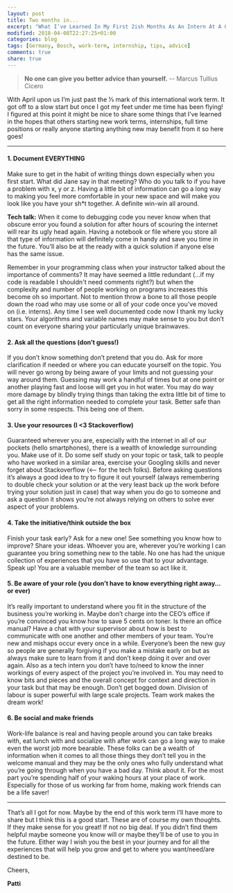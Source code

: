 ```yaml
---
layout: post
title: Two months in...
excerpt: "What I’ve Learned In My First 2ish Months As An Intern At A Giant Tech Company..."
modified: 2018-04-08T22:27:25+01:00
categories: blog
tags: [Germany, Bosch, work-term, internship, tips, advice]
comments: true
share: true
---
```


> <strong>No one can give you better advice than yourself.</strong> -- Marcus Tullius Cicero

With April upon us I’m just past the ⅓ mark of this international work term. It got off to a slow start but once I got my feet under me time has been flying! I figured at this point it might be nice to share some things that I’ve learned in the hopes that others starting new work terms, internships, full time positions or really anyone starting anything new may benefit from it so here goes!

---

#### 1. Document EVERYTHING

Make sure to get in the habit of writing things down especially when you first start. What did Jane say in that meeting? Who do you talk to if you have a problem with x, y or z. Having a little bit of information can go a long way to making you feel more comfortable in your new space and will make you look like you have your sh*t together. A definite win-win all around.

<strong>Tech talk:</strong>
When it come to debugging code you never know when that obscure error you found a solution for after hours of scouring the internet will rear its ugly head again. Having a notebook or file where you store all that type of information will definitely come in handy and save you time in the future. You’ll also be at the ready with a quick solution if anyone else has the same issue.

Remember in your programming class when your instructor talked about the importance of comments? It may have seemed a little redundant (...if my code is readable I shouldn't need comments right?) but when the complexity and number of people working on programs increases this become oh so important. Not to mention throw a bone to all those people down the road who may use some or all of your code once you’ve moved on (i.e. interns). Any time I see well documented code now I thank my lucky stars. Your algorithms and variable names may make sense to you but don’t count on everyone sharing your particularly unique brainwaves.

#### 2. Ask all the questions (don’t guess!)

If you don’t know something don’t pretend that you do. Ask for more clarification if needed or where you can educate yourself on the topic. You will never go wrong by being aware of your limits and not guessing your way around them. Guessing may work a handful of times but at one point or another playing fast and loose will get you in hot water. You may do way more damage by blindly trying things than taking the extra little bit of time to get all the right information needed to complete your task. Better safe than sorry in some respects. This being one of them.

#### 3. Use your resources (I <3 Stackoverflow)

Guaranteed wherever you are, especially with the internet in all of our pockets (hello smartphones), there is a wealth of knowledge surrounding you. Make use of it. Do some self study on your topic or task, talk to people who have worked in a similar area, exercise your Googling skills and never forget about Stackoverflow (<-- for the tech folks). Before asking questions it’s always a good idea to try to figure it out yourself (always remembering to double check your solution or at the very least back up the work before trying your solution just in case) that way when you do go to someone and ask a question it shows you’re not always relying on others to solve ever aspect of your problems.

#### 4. Take the initiative/think outside the box

Finish your task early? Ask for a new one! See something you know how to improve? Share your ideas. Whoever you are, wherever you’re working I can guarantee you bring something new to the table. No one has had the unique collection of experiences that you have so use that to your advantage. Speak up! You are a valuable member of the team so act like it.

#### 5. Be aware of your role (you don’t have to know everything right away… or ever)

It’s really important to understand where you fit in the structure of the business you’re working in. Maybe don’t charge into the CEO’s office if you’re convinced you know how to save 5 cents on toner. Is there an office manual? Have a chat with your supervisor about how is best to communicate with one another and other members of your team. You’re new and mishaps occur every once in a while. Everyone’s been the new guy so people are generally forgiving if you make a mistake early on but as always make sure to learn from it and don’t keep doing it over and over again. Also as a tech intern you don’t have to/need to know the inner workings of every aspect of the project you’re involved in. You may need to know bits and pieces and the overall concept for context and direction in your task but that may be enough. Don’t get bogged down. Division of labour is super powerful with large scale projects. Team work makes the dream work!

#### 6. Be social and make friends

Work-life balance is real and having people around you can take breaks with, eat lunch with and socialize with after work can go a long way to make even the worst job more bearable. These folks can be a wealth of information when it comes to all those things they don’t tell you in the welcome manual and they may be the only ones who fully understand what you’re going through when you have a bad day. Think about it. For the most part you’re spending half of your waking hours at your place of work. Especially for those of us working far from home, making work friends can be a life saver!

---

That’s all I got for now. Maybe by the end of this work term I’ll have more to share but I think this is a good start. These are of course my own thoughts. If they make sense for you great! If not no big deal. If you didn’t find them helpful maybe someone you know will or maybe they’ll be of use to you in the future. Either way I wish you the best in your journey and for all the experiences that will help you grow and get to where you want/need/are destined to be.

Cheers,

<strong>Patti</strong>
